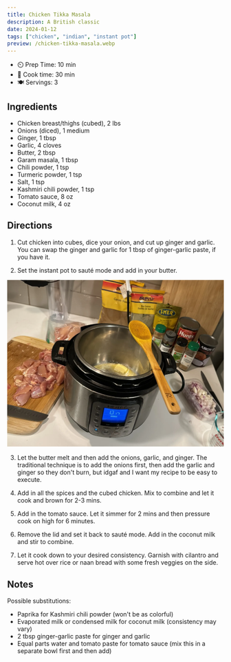 ```yaml
---
title: Chicken Tikka Masala
description: A British classic
date: 2024-01-12
tags: ["chicken", "indian", "instant pot"]
preview: /chicken-tikka-masala.webp
---
```


- ⏲️ Prep Time: 10 min
- 🍳 Cook time: 30 min
- 🍽️ Servings: 3

## Ingredients

- Chicken breast/thighs (cubed), 2 lbs
- Onions (diced), 1 medium
- Ginger, 1 tbsp
- Garlic, 4 cloves
- Butter, 2 tbsp
- Garam masala, 1 tbsp
- Chili powder, 1 tsp
- Turmeric powder, 1 tsp
- Salt, 1 tsp
- Kashmiri chili powder, 1 tsp
- Tomato sauce, 8 oz
- Coconut milk, 4 oz

## Directions

1. Cut chicken into cubes, dice your onion, and cut up ginger and garlic. You can swap the ginger and garlic for 1 tbsp of ginger-garlic paste, if you have it.

2. Set the instant pot to sauté mode and add in your butter.

![Butter in](images/chicken-tikka-masala-1.webp)

3. Let the butter melt and then add the onions, garlic, and ginger. The traditional technique is to add the onions first, then add the garlic and ginger so they don't burn, but idgaf and I want my recipe to be easy to execute.

4. Add in all the spices and the cubed chicken. Mix to combine and let it cook and brown for 2-3 mins.

5. Add in the tomato sauce. Let it simmer for 2 mins and then pressure cook on high for 6 minutes.

6. Remove the lid and set it back to sauté mode. Add in the coconut milk and stir to combine.

7. Let it cook down to your desired consistency. Garnish with cilantro and serve hot over rice or naan bread with some fresh veggies on the side.

## Notes

Possible substitutions:
* Paprika for Kashmiri chili powder (won't be as colorful)
* Evaporated milk or condensed milk for coconut milk (consistency may vary)
* 2 tbsp ginger-garlic paste for ginger and garlic
* Equal parts water and tomato paste for tomato sauce (mix this in a separate bowl first and then add)
